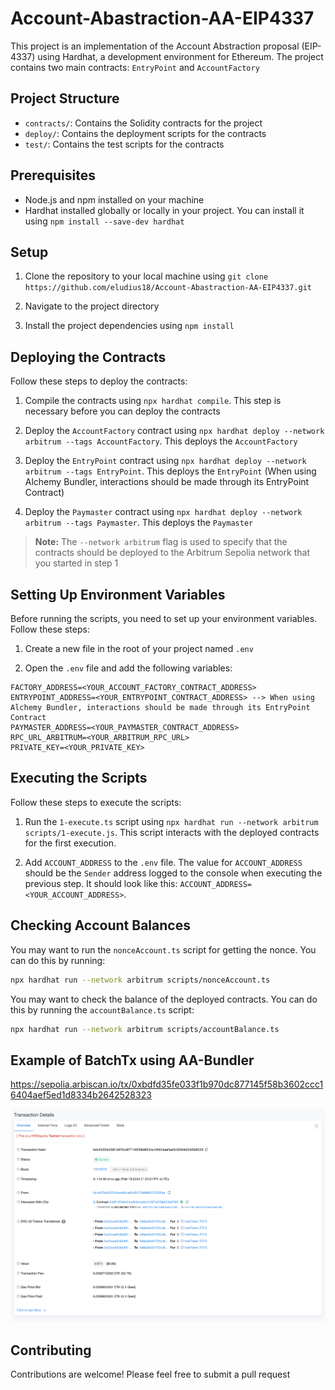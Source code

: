 # Account-Abastraction-AA-EIP4337

This project is an implementation of the Account Abstraction proposal (EIP-4337) using Hardhat, a development environment for Ethereum. The project contains two main contracts: `EntryPoint` and `AccountFactory`


## Project Structure

- `contracts/`: Contains the Solidity contracts for the project
- `deploy/`: Contains the deployment scripts for the contracts
- `test/`: Contains the test scripts for the contracts


## Prerequisites

- Node.js and npm installed on your machine
- Hardhat installed globally or locally in your project. You can install it using `npm install --save-dev hardhat`


## Setup

1. Clone the repository to your local machine using `git clone https://github.com/eludius18/Account-Abastraction-AA-EIP4337.git`

2. Navigate to the project directory

3. Install the project dependencies using `npm install`


## Deploying the Contracts

Follow these steps to deploy the contracts:

1. Compile the contracts using `npx hardhat compile`. This step is necessary before you can deploy the contracts

2. Deploy the `AccountFactory` contract using `npx hardhat deploy --network arbitrum --tags AccountFactory`. This deploys the `AccountFactory`

3. Deploy the `EntryPoint` contract using `npx hardhat deploy --network arbitrum --tags EntryPoint`. This deploys the `EntryPoint` (When using Alchemy Bundler, interactions should be made through its EntryPoint Contract)

4. Deploy the `Paymaster` contract using `npx hardhat deploy --network arbitrum --tags Paymaster`. This deploys the `Paymaster`

> **Note:** The `--network arbitrum` flag is used to specify that the contracts should be deployed to the Arbitrum Sepolia network that you started in step 1


## Setting Up Environment Variables

Before running the scripts, you need to set up your environment variables. Follow these steps:

1. Create a new file in the root of your project named `.env`

2. Open the `.env` file and add the following variables:

```env
FACTORY_ADDRESS=<YOUR_ACCOUNT_FACTORY_CONTRACT_ADDRESS>
ENTRYPOINT_ADDRESS=<YOUR_ENTRYPOINT_CONTRACT_ADDRESS> --> When using Alchemy Bundler, interactions should be made through its EntryPoint Contract
PAYMASTER_ADDRESS=<YOUR_PAYMASTER_CONTRACT_ADDRESS>
RPC_URL_ARBITRUM=<YOUR_ARBITRUM_RPC_URL>
PRIVATE_KEY=<YOUR_PRIVATE_KEY>
```


## Executing the Scripts

Follow these steps to execute the scripts:

1. Run the `1-execute.ts` script using `npx hardhat run --network arbitrum scripts/1-execute.js`. This script interacts with the deployed contracts for the first execution.

2. Add `ACCOUNT_ADDRESS` to the `.env` file. The value for `ACCOUNT_ADDRESS` should be the `Sender` address logged to the console when executing the previous step. It should look like this: `ACCOUNT_ADDRESS=<YOUR_ACCOUNT_ADDRESS>`.


## Checking Account Balances

You may want to run the `nonceAccount.ts` script for getting the nonce. You can do this by running:

```bash
npx hardhat run --network arbitrum scripts/nonceAccount.ts
```

You may want to check the balance of the deployed contracts. You can do this by running the `accountBalance.ts` script:

```bash
npx hardhat run --network arbitrum scripts/accountBalance.ts

```

## Example of BatchTx using AA-Bundler

https://sepolia.arbiscan.io/tx/0xbdfd35fe033f1b970dc877145f58b3602ccc16404aef5ed1d8334b2642528323

![Bundler Multicall](Bundler-multicall.png)


## Contributing

Contributions are welcome! Please feel free to submit a pull request